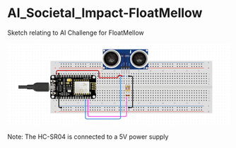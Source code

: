 # AI_Societal_Impact-FloatMellow
Sketch relating to AI Challenge for FloatMellow

![Alt text](proto1.png?raw=true "Prototype 1")

Note: The HC-SR04 is connected to a 5V power supply
